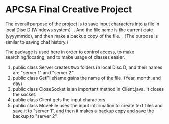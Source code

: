 # APCSA Final Creative Project
The overall purpose of the project is to save input characters into a file in local Disc D (Windows system）. And the file name is the current date (yyyymmdd), and then make a backup copy of the file. （The purpose is similar to saving chat history.) 

The package is used here in order to control access, to make searching/locating, and to make usage of classes easier.

1. public class Server creates two folders in local Disc D, and their names are "server 1" and "server 2".
2. public class GetFileName gains the name of the file. (Year, month, and day)
3. public class CloseSocket is an important method in Client.java. It closes the socket.
4. public class Client gets the input characters.
5. public class MoveFile uses the input information to create text files and save it to "server 1", and then it makes a backup copy and save the backup to "server 2".

